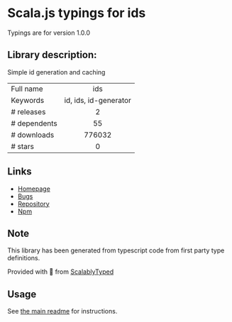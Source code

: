 
# Scala.js typings for ids

Typings are for version 1.0.0

## Library description:
Simple id generation and caching

|                    |                 |
| ------------------ | :-------------: |
| Full name          | ids |
| Keywords           | id, ids, id-generator |
| # releases         | 2 |
| # dependents       | 55 |
| # downloads        | 776032 |
| # stars            | 0 |

## Links
- [Homepage](https://github.com/bpmn-io/ids#readme)
- [Bugs](https://github.com/bpmn-io/ids/issues)
- [Repository](https://github.com/bpmn-io/ids)
- [Npm](https://www.npmjs.com/package/ids)
    


## Note
This library has been generated from typescript code from first party type definitions.

Provided with :purple_heart: from [ScalablyTyped](https://github.com/oyvindberg/ScalablyTyped)

## Usage
See [the main readme](../../readme.md) for instructions.


